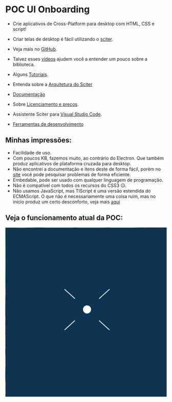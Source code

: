# POC UI Onboarding

+ Crie aplicativos de Cross-Platform para desktop com HTML, CSS e script!

+ Criar telas de desktop é fácil utilizando o [sciter](https://sciter.com/).

+ Veja mais no [GitHub](https://github.com/sciter-sdk/go-sciter).

+ Talvez esses [vídeos](https://www.youtube.com/playlist?list=PLub5C2vM5SjKvkbFfposhyg1V2gpXnviM) ajudem você a entender um pouco sobre a biblioteca.

+ Alguns [Tutoriais](https://sciter.com/tutorials/).

+ Entenda sobre a [Arquitetura do Sciter](https://sciter.com/developers/engine-architecture/)

+ [Documentação](https://sciter.com/developers/sciter-docs/)

+ Sobre [Licenciamento e preços](https://sciter.com/prices/).

+ Assistente Sciter para [Visual Studio Code](https://sciter.com/sciter-assistant-for-visual-studio-code/).

+ [Ferramentas de desenvolvimento](https://sciter.com/developers/development-tools/)

## Minhas impressões: 

+ Facilidade de uso.
+ Com poucos KB, fazemos muito, ao contrário do Electron. Que também produz aplicativos de plataforma cruzada para desktop. 
+ Não encontrei a documentação e itens deste de forma fácil, porém no [site](https://sciter.com/) você pode pesquisar problemas de forma eficiente. 
+ Embedable, pode ser usado com qualquer linguagem de programação. 
+ Não é compatível com todos os recursos do CSS3 😥. 
+ Não usamos JavaScript, mas TIScript é uma versão estendida do ECMAScript. O que não é necessariamente uma coisa ruim, mas no início produz um certo desconforto, veja mais [aqui](https://sciter.com/developers/for-web-programmers/tiscript-vs-javascript/)

## Veja o funcionamento atual da POC:

![UI Onboarding](./img/record-v2.gif)
